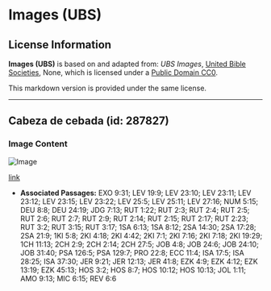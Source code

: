 # Images (UBS)

## License Information

**Images (UBS)** is based on and adapted from: _UBS Images_, [United Bible Societies](https://unitedbiblesocieties.org/), None, which is licensed under a [Public Domain CC0](https://creativecommons.org/public-domain/cc0/).

This markdown version is provided under the same license.



--------------------------------

## Cabeza de cebada (id: 287827)

### Image Content

![Image](https://cdn.aquifer.bible/aquifer-content/resources/Media/WEB-0055_barleyhead.jpg)

[link](https://cdn.aquifer.bible/aquifer-content/resources/Media/WEB-0055_barleyhead.jpg)

* **Associated Passages:** EXO 9:31; LEV 19:9; LEV 23:10; LEV 23:11; LEV 23:12; LEV 23:15; LEV 23:22; LEV 25:5; LEV 25:11; LEV 27:16; NUM 5:15; DEU 8:8; DEU 24:19; JDG 7:13; RUT 1:22; RUT 2:3; RUT 2:4; RUT 2:5; RUT 2:6; RUT 2:7; RUT 2:9; RUT 2:14; RUT 2:15; RUT 2:17; RUT 2:23; RUT 3:2; RUT 3:15; RUT 3:17; 1SA 6:13; 1SA 8:12; 2SA 14:30; 2SA 17:28; 2SA 21:9; 1KI 5:8; 2KI 4:18; 2KI 4:42; 2KI 7:1; 2KI 7:16; 2KI 7:18; 2KI 19:29; 1CH 11:13; 2CH 2:9; 2CH 2:14; 2CH 27:5; JOB 4:8; JOB 24:6; JOB 24:10; JOB 31:40; PSA 126:5; PSA 129:7; PRO 22:8; ECC 11:4; ISA 17:5; ISA 28:25; ISA 37:30; JER 9:21; JER 12:13; JER 41:8; EZK 4:9; EZK 4:12; EZK 13:19; EZK 45:13; HOS 3:2; HOS 8:7; HOS 10:12; HOS 10:13; JOL 1:11; AMO 9:13; MIC 6:15; REV 6:6

